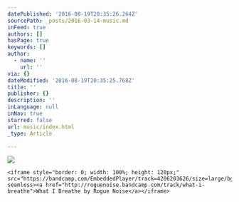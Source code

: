 ```yaml
---
datePublished: '2016-08-19T20:35:26.264Z'
sourcePath: _posts/2016-03-14-music.md
inFeed: true
authors: []
hasPage: true
keywords: []
author:
  - name: ''
    url: ''
via: {}
dateModified: '2016-08-19T20:35:25.768Z'
title: ''
publisher: {}
description: ''
inLanguage: null
inNav: true
starred: false
url: music/index.html
_type: Article

---
```

![](https://s3-us-west-2.amazonaws.com/the-grid-img/p/d9622269c68d38c69da0746771bad72decf8fb3d.gif)

    <iframe style="border: 0; width: 100%; height: 120px;" src="https://bandcamp.com/EmbeddedPlayer/track=4206203626/size=large/bgcol=ffffff/linkcol=63b2cc/tracklist=false/artwork=small/transparent=true/" seamless><a href="http://roguenoise.bandcamp.com/track/what-i-breathe">What I Breathe by Rogue Noise</a></iframe>